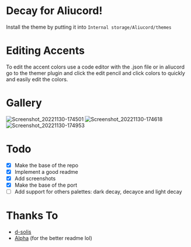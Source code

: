 # Decay for Aliucord!

Install the theme by putting it into `Internal storage/Aliucord/themes`

# Editing Accents

To edit the accent colors use a code editor with the .json file or in aliucord go to the themer plugin and click the edit pencil and click colors to quickly and easily edit the colors.
  
# Gallery

![Screenshot_20221130-174501](https://user-images.githubusercontent.com/43517199/197301912-abd5ccd4-bce2-4a7d-ba1d-d36d5a121449.jpg)
![Screenshot_20221130-174618](https://user-images.githubusercontent.com/43517199/197301916-fe9e28c5-9643-4d60-a10c-0656df08b9f7.jpg)
![Screenshot_20221130-174953](https://user-images.githubusercontent.com/43517199/197301917-de98b21b-72b6-42a0-b710-25b96fabae16.jpg)

# Todo

- [x] Make the base of the repo
- [x] Implement a good readme
- [x] Add screenshots
- [x] Make the base of the port
- [ ] Add support for others palettes: dark decay, decayce and light decay

# Thanks To

- [d-solis](https://github.com/d-solis)
- [Alpha](https://github.com/alphatechnolog) (for the better readme lol)
